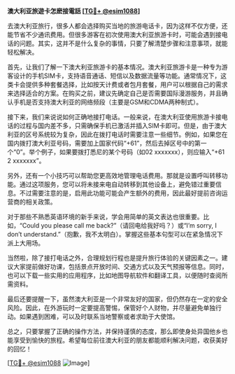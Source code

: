 **澳大利亚旅遊卡怎麽接電話 [[TG💪+ @esim1088](https://t.me/s/esim1088)]**

去澳大利亚旅行，很多人都会选择购买当地的旅游电话卡，因为这样不仅方便，还能节省不少通讯费用。但很多游客在初次使用澳大利亚旅游卡时，可能会遇到接电话的问题。其实，这并不是什么复杂的事情，只要了解清楚步骤和注意事项，就能轻松解决。

首先，让我们了解一下澳大利亚旅游卡的基本情况。澳大利亚旅游卡是一种专为游客设计的手机SIM卡，支持语音通话、短信以及数据流量等功能。通常情况下，这类卡会提供多种套餐选择，比如按天计费或者包月套餐，用户可以根据自己的需求来选择适合的方案。在购买之前，建议先确定自己是否需要国际漫游服务，并且确认手机是否支持澳大利亚的网络频段（主要是GSM和CDMA两种制式）。

接下来，我们来说说如何正确地接打电话。一般来说，在澳大利亚使用旅游卡接电话的过程与国内差不多，只需确保手机已激活并插入SIM卡即可。但是，由于澳大利亚的区号系统较为复杂，因此在拨打电话时需要注意一些细节。例如，如果您在国内拨打澳大利亚号码，需要加上国家代码“+61”，然后去掉区号中的第一个“0”。举个例子，如果要拨打悉尼的某个号码（如02 xxxxxxx），则应输入“+61 2 xxxxxxx”。

另外，还有一个小技巧可以帮助您更高效地管理电话费用。那就是设置呼叫转移功能。通过这项服务，您可以将未接来电自动转移到其他设备上，避免错过重要信息。不过需要注意的是，启用此功能可能会产生额外的费用，因此最好提前咨询运营商的相关政策。

对于那些不熟悉英语环境的新手来说，学会用简单的英文表达也很重要。比如，“Could you please call me back?”（请回电给我好吗？）或“I’m sorry, I don’t understand.”（抱歉，我不太明白）。掌握这些基本句型可以在紧急情况下派上大用场。

当然啦，除了接打电话之外，合理规划行程也是提升旅行体验的关键因素之一。建议大家提前做好功课，包括景点开放时间、交通方式以及天气预报等信息。同时，也可以下载一些实用的应用程序，比如地图导航软件和翻译工具，以便随时查阅所需资料。

最后还要提醒一下，虽然澳大利亚是一个非常友好的国家，但仍然存在一定的安全风险。因此，在外游玩时一定要提高警惕，保管好个人财物，并尽量避免单独行动。如果遇到困难，可以及时联系当地警察或者求助于大使馆。

总之，只要掌握了正确的操作方法，并保持谨慎的态度，那么即使身处异国他乡也能享受到愉快的旅程。希望每位前往澳大利亚的朋友都能顺利解决问题，收获美好的回忆！

[[TG💪+ @esim1088](https://t.me/s/esim1088) ![Image](https://i.postimg.cc/4NQfJmqS/Snipaste-2025-05-13-00-14-12.png)]